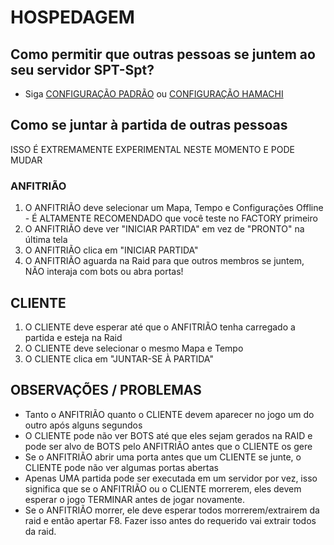 ﻿# HOSPEDAGEM

## Como permitir que outras pessoas se juntem ao seu servidor SPT-Spt?
* Siga [CONFIGURAÇÃO PADRÃO](https://github.com/stayintarkov/StayInTarkov.Client/wiki/Setup-Standard-Portuguese) ou [CONFIGURAÇÃO HAMACHI](https://github.com/stayintarkov/StayInTarkov.Client/wiki/Setup-Hamachi-Portuguese)

## Como se juntar à partida de outras pessoas
ISSO É EXTREMAMENTE EXPERIMENTAL NESTE MOMENTO E PODE MUDAR

### ANFITRIÃO
1) O ANFITRIÃO deve selecionar um Mapa, Tempo e Configurações Offline - É ALTAMENTE RECOMENDADO que você teste no FACTORY primeiro
2) O ANFITRIÃO deve ver "INICIAR PARTIDA" em vez de "PRONTO" na última tela
3) O ANFITRIÃO clica em "INICIAR PARTIDA"
4) O ANFITRIÃO aguarda na Raid para que outros membros se juntem, NÃO interaja com bots ou abra portas!

## CLIENTE
1) O CLIENTE deve esperar até que o ANFITRIÃO tenha carregado a partida e esteja na Raid
2) O CLIENTE deve selecionar o mesmo Mapa e Tempo
3) O CLIENTE clica em "JUNTAR-SE À PARTIDA"

## OBSERVAÇÕES / PROBLEMAS
- Tanto o ANFITRIÃO quanto o CLIENTE devem aparecer no jogo um do outro após alguns segundos
- O CLIENTE pode não ver BOTS até que eles sejam gerados na RAID e pode ser alvo de BOTS pelo ANFITRIÃO antes que o CLIENTE os gere
- Se o ANFITRIÃO abrir uma porta antes que um CLIENTE se junte, o CLIENTE pode não ver algumas portas abertas
- Apenas UMA partida pode ser executada em um servidor por vez, isso significa que se o ANFITRIÃO ou o CLIENTE morrerem, eles devem esperar o jogo TERMINAR antes de jogar novamente.
- Se o ANFITRIÃO morrer, ele deve esperar todos morrerem/extrairem da raid e então apertar F8. Fazer isso antes do requerido vai extrair todos da raid.
